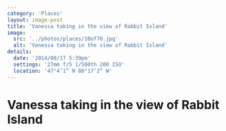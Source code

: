 ```yaml
---
category: 'Places'
layout: image-post
title: 'Vanessa taking in the view of Rabbit Island'
image:
  src: '../photos/places/10of70.jpg'
  alt: 'Vanessa taking in the view of Rabbit Island'
details:
  date: '2014/08/17 5:39pm'
  settings: '27mm f/5 1/500th 200 ISO'
  location: '47°4’1” N 88°17’2” W'
---
```

<h1 class="d-none">Vanessa taking in the view of Rabbit Island</h1>